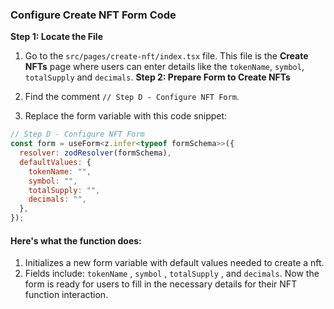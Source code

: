 ### Configure Create NFT Form Code
**Step 1: Locate the File**
1. Go to the `src/pages/create-nft/index.tsx` file. This file is the **Create NFTs** page where users can enter details like the `tokenName`, `symbol`, `totalSupply` and `decimals`.
**Step 2: Prepare Form to Create NFTs**
1.  Find the comment `// Step D - Configure NFT Form`.

2.  Replace the form variable with this code snippet:

```javascript title="create-nft/index.tsx"
// Step D - Configure NFT Form
const form = useForm<z.infer<typeof formSchema>>({
  resolver: zodResolver(formSchema),
  defaultValues: {
    tokenName: "",
    symbol: "",
    totalSupply: "",
    decimals: "",
  },
});
```

#### Here's what the function does:
1. Initializes a new form variable with default values needed to create a nft.
2. Fields include: `tokenName` , `symbol` , `totalSupply` , and `decimals`.
Now the form is ready for users to fill in the necessary details for their NFT function interaction.
